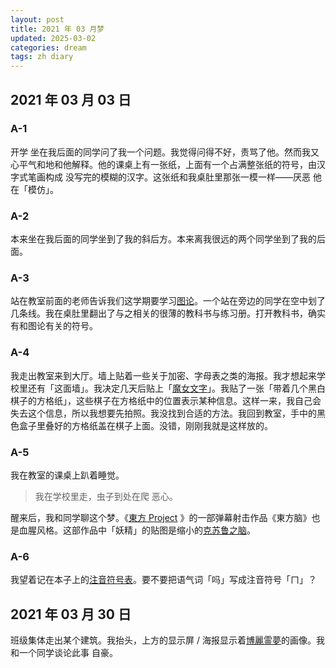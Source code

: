 ```yaml
---
layout: post
title: 2021 年 03 月梦
updated: 2025-03-02
categories: dream
tags: zh diary
---
```

## 2021 年 03 月 03 日

### A-1

&#8203;<dr-t>开学</dr-t> 坐在我后面的同学问了我一个问题。我觉得问得不好，责骂了他。<dr-think>然而</dr-think>我<dr-think>又</dr-think>心平气和地和他解释。他的课桌上有一张纸，上面有一个占满整张纸的符号，由汉字式笔画构成 <dr-t><dr-recog>没写完的模糊的汉字</dr-recog></dr-t>。这张纸和我桌肚里那张一模一样——<dr-think><dr-t>厌恶</dr-t> 他在「模仿」。</dr-think>

### A-2

本来坐在我后面的同学坐到了我的斜后方。本来离我很远的两个同学坐到了我的后面。

### A-3

站在教室前面的老师告诉我们这学期要学习[图论](https://zh.wikipedia.org/zh-cn/%E5%9B%BE%E8%AE%BA)。一个站在旁边的同学在空中划了几条线。我在桌肚里翻出了与之相关的很薄的教科书与练习册。打开教科书，<dr-think>确实</dr-think>有和图论有关的符号。

### A-4

我走出教室来到<dr-recog>大厅</dr-recog>。墙上贴着一些关于加密、字母表之类的海报。<dr-think>我才想起来学校里还有「这面墙」。</dr-think>我决定几天后贴上「[魔女文字](https://magireco.moe/wiki/%E9%AD%94%E5%A5%B3%E6%96%87%E5%AD%97)」。我贴了一张「带着几个黑白棋子的方格纸」，这些棋子在方格纸中的位置表示某种信息。<dr-think>这样一来，我自己会失去这个信息，</dr-think>所以我想要先拍照。我没找到合适的方法。我回到教室，手中的黑色盒子里叠好的方格纸盖在棋子上面。<dr-think>没错，刚刚我就是这样放的。</dr-think>

### A-5

我在教室的课桌上趴着睡觉。

> 我在学校里走，虫子到处在爬 <dr-t>恶心</dr-t>。

醒来后，我和同学聊这个梦。<dr-think>《<a href="https://zh.wikipedia.org/zh-cn/%E6%9D%B1%E6%96%B9Project">東方 Project</a> 》的一部弹幕射击作品《東方<dr-fog />脑<dr-fog />》也是血腥风格</dr-think>。这部作品中「妖精」的贴图是缩小的[克苏鲁之脑](https://terraria.wiki.gg/zh/wiki/%E5%85%8B%E8%8B%8F%E9%B2%81%E4%B9%8B%E8%84%91)。

### A-6

我望着记在本子上的[注音符号表](https://wuu.wikipedia.org/wiki/%E6%B3%A8%E9%9F%B3%E7%AC%A6%E5%8F%B7)。<dr-think>要不要把语气词「吗」写成注音符号「ㄇ」？</dr-think>

## 2021 年 03 月 30 日

班级集体走出某个建筑。我抬头，上方的<dr-recog>显示屏 / 海报</dr-recog>显示着[博麗霊夢](https://thwiki.cc/%E5%8D%9A%E4%B8%BD%E7%81%B5%E6%A2%A6)的画像。我和一个同学谈论此事 <dr-t>自豪</dr-t>。

